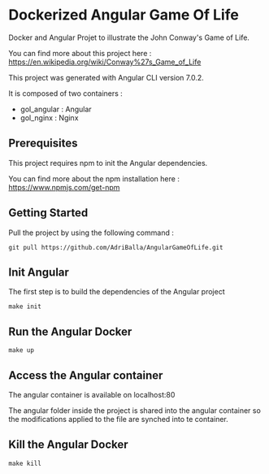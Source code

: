 # Dockerized Angular Game Of Life

Docker and Angular Projet to illustrate the John Conway's Game of Life.

You can find more about this project here :  https://en.wikipedia.org/wiki/Conway%27s_Game_of_Life

This project was generated with Angular CLI version 7.0.2. 

It is composed of two containers : 

*    gol_angular : Angular
*    gol_nginx : Nginx 


## Prerequisites

This project requires npm to init the Angular dependencies.
 
You can find more about the npm installation here : https://www.npmjs.com/get-npm

## Getting Started

Pull the project by using the following command :

```
git pull https://github.com/AdriBalla/AngularGameOfLife.git
```

## Init Angular

The first step is to build the dependencies of the Angular project

```
make init
```

## Run the Angular Docker

```
make up
```

## Access the Angular container

The angular container is available on localhost:80

The angular folder inside the project is shared into the angular container so the modifications applied to the file are synched into te container.

## Kill the Angular Docker


```
make kill
```

